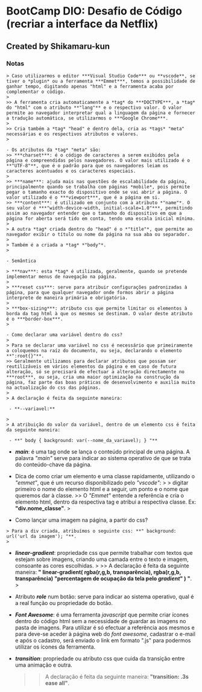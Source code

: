 # BootCamp DIO: Desafio de Código (recriar a interface da Netflix)

## Created by Shikamaru-kun

### Notas

	> Caso utilizarmos o editor ***Visual Studio Code*** ou **vscode**, se tiver o *plugin* ou a ferramenta ***Emmet***, temos a possibilidade de ganhar tempo, digitando apenas "html" e a ferramenta acaba por complementar o código.
	>
	>> A ferramenta cria automaticamente a *tag* do ***DOCTYPE***, a *tag* do "html" com o atributo **"lang"** e o respectivo valor. O valor permite ao navegador interpretar qual a linguagem da página e fornecer a tradução automática, se utilizarmos o ***Google Chrome***.
	>
	>> Cria também a *tag* "head" e dentro dela, cria as *tags* "meta" necessárias e os respectivos atributos e valores.
	>
	
    - Os atributos da *tag* "meta" são:
	>> ***charset***: é o código de caracteres a serem exibidos pela página e compreendidas pelos navegadores. O valor mais utilizado é o **"UTF-8"**, que é o padrão para que os navegadores leiam os caracteres acentuados e os caracteres especiais.
	>
	>> ***name***: ajuda mais nas questões de escalabilidade da página, principalmente quando se trabalha com páginas *mobile*, pois permite pegar o tamanho exacto do dispositivo onde se vai abrir a página. O valor utilizado é o ***viewport***, que é a página em si.
	>> ***content***: é utilizado em conjunto com a atributo *"name"*. O seu valor é ***"width-device-width, initial-scale=1.0"***, permitindo assim ao navegador entender que o tamanho do dispositivo em que a página for aberta será tido em conta, tendo uma escala inicial mínima.
	>
	> A outra *tag* criada dentro do "head" é o *"title"*, que permite ao navegador exibir o título ou nome da página na sua aba ou separador.
	>
	> Também é a criada a *tag* *"body"*.
	>
	
    - Semântica
	
	> ***nav***: esta *tag* é utilizada, geralmente, quando se pretende implementar menus de navegação na página.
	>
	> ***reset css***: serve para atribuir configurações padronizadas à página, para que qualquer navegador onde formos abrir a página interprete de maneira primária e obrigatória.
	>
	> ***box-sizing***: atributo css que permite limitar os elementos à borda da tag html à que os mesmos se destinam. O valor deste atributo é o ***border-box***.
	>
	
    - Como declarar uma variável dentro do css?
	>
	> Para se declarar uma variável no css é necessário que primeiramente a coloquemos na raíz do documento, ou seja, declarando o elemento **":root{}"**.
	>> Geralmente utilizamos para declarar atributos que possam ser reutilizáveis em vários elementos da página e em caso de futura alteração, só se precisará de efectuar a alteração directamente no ***root***, ou seja, cria uma maior optimização na construção da página, faz parte das boas práticas de desenvolvimento e auxilia muito na actualização do css das páginas.
	>
	> A declaração é feita da seguinte maneira:

	 - **--variavel:**

	>
	> A atribuição do valor da variável, dentro de um elemento css é feita da seguinte maneira:

	 - **" body { background: var(--nome_da_variavel); } "**

   - ***main***: é uma tag onde se lança o conteúdo principal de uma página. A palavra *"main"* serve para indicar ao sistema operativo de que se trata do conteúdo-chave da página.

   - Dica de como criar um elemento e uma classe rapidamente, utilizando o *"emmet"*, que é um recurso disponibilizado pelo *"vscode"*:
	>
	> digitar primeiro o nome do elemento html e a seguir, um ponto e o nome que queremos dar à classe.
	>> O *"Emmet"* entende a referência e cria o elemento html, dentro da respectiva tag e atribui a respectiva classe. Ex: **"div.nome_classe"**.
	>

   - Como lançar uma imagem na página, a partir do css?

	> Para a div criada, atribuímos o seguinte css: **" background: url('url da imagem'); "**.
	>

   - ***linear-gradient***: propriedade css que permite trabalhar com textos que estejam sobre imagens, criando uma camada entre o texto e imagem, consoante as cores escolhidas.
	>
	>> A declaração é feita da seguinte maneira: **" linear-gradient( rgba(r,g,b, transparência), rgba(r,g,b, transparência) "percentagem de ocupação da tela pelo *gradient*" ) "**.
	>

  - Atributo ***role*** num botão: serve para indicar ao sistema operativo, qual é a real função ou propriedade do botão.

  - ***Font Awesome***: é uma ferramenta *javascript* que permite criar ícones dentro do código html sem a necessidade de guardar as imagens no pasta de imagens. Para utilizar é só efectuar a referência aos mesmos e para deve-se aceder à página web do *font awesome*, cadastrar o e-mail e após o cadastro, será enviado o link em formato ".js" para podermos utilizar os ícones da ferramenta.

  - ***transition***: propriedade ou atributo css que cuida da transição entre uma animação e outra.
	>
	>> A declaração é feita da seguinte maneira: **"transition: .3s ease all"**.

	